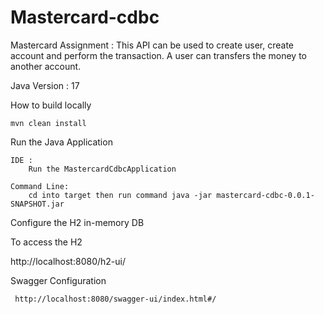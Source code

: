 # Mastercard-cdbc

Mastercard Assignment :
This API can be used to create user, create account and perform the transaction. A user can transfers the money to another account.

Java Version : 17

How to build locally 

    mvn clean install
Run the Java Application

    IDE : 
        Run the MastercardCdbcApplication 

    Command Line: 
        cd into target then run command java -jar mastercard-cdbc-0.0.1-SNAPSHOT.jar
Configure the H2 in-memory DB

 To access the H2
    
http://localhost:8080/h2-ui/
 
Swagger Configuration

     http://localhost:8080/swagger-ui/index.html#/
  
  
